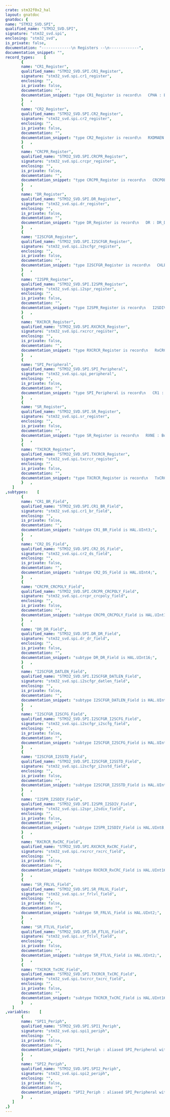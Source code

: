 ```yaml
---
crate: stm32f0x2_hal
layout: gnatdoc
gnatdoc: {
name: "STM32_SVD.SPI",
qualified_name: "STM32_SVD.SPI",
signature: "stm32_svd.spi",
enclosing: "stm32_svd",
is_private: false,
documentation: "-------------\n Registers --\n-------------",
documentation_snippet: "",
record_types:    [
       {
       name: "CR1_Register",
       qualified_name: "STM32_SVD.SPI.CR1_Register",
       signature: "stm32_svd.spi.cr1_register",
       enclosing: "",
       is_private: false,
       documentation: "",
       documentation_snippet: "type CR1_Register is record\n   CPHA : Boolean := False;\n   CPOL : Boolean := False;\n   MSTR : Boolean := False;\n   BR : CR1_BR_Field := 16#0#;\n   SPE : Boolean := False;\n   LSBFIRST : Boolean := False;\n   SSI : Boolean := False;\n   SSM : Boolean := False;\n   RXONLY : Boolean := False;\n   DFF : Boolean := False;\n   CRCNEXT : Boolean := False;\n   CRCEN : Boolean := False;\n   BIDIOE : Boolean := False;\n   BIDIMODE : Boolean := False;\n   Reserved_16_31 : HAL.UInt16 := 16#0#;\nend record with\n   Volatile_Full_Access,\n   Object_Size => 32,\n   Bit_Order   => System.Low_Order_First;",
       }   ,
       {
       name: "CR2_Register",
       qualified_name: "STM32_SVD.SPI.CR2_Register",
       signature: "stm32_svd.spi.cr2_register",
       enclosing: "",
       is_private: false,
       documentation: "",
       documentation_snippet: "type CR2_Register is record\n   RXDMAEN : Boolean := False;\n   TXDMAEN : Boolean := False;\n   SSOE : Boolean := False;\n   NSSP : Boolean := False;\n   FRF : Boolean := False;\n   ERRIE : Boolean := False;\n   RXNEIE : Boolean := False;\n   TXEIE : Boolean := False;\n   DS : CR2_DS_Field := 16#0#;\n   FRXTH : Boolean := False;\n   LDMA_RX : Boolean := False;\n   LDMA_TX : Boolean := False;\n   Reserved_15_31 : HAL.UInt17 := 16#0#;\nend record with\n   Volatile_Full_Access,\n   Object_Size => 32,\n   Bit_Order   => System.Low_Order_First;",
       }   ,
       {
       name: "CRCPR_Register",
       qualified_name: "STM32_SVD.SPI.CRCPR_Register",
       signature: "stm32_svd.spi.crcpr_register",
       enclosing: "",
       is_private: false,
       documentation: "",
       documentation_snippet: "type CRCPR_Register is record\n   CRCPOLY : CRCPR_CRCPOLY_Field := 16#7#;\n   Reserved_16_31 : HAL.UInt16 := 16#0#;\nend record with\n   Volatile_Full_Access,\n   Object_Size => 32,\n   Bit_Order   => System.Low_Order_First;",
       }   ,
       {
       name: "DR_Register",
       qualified_name: "STM32_SVD.SPI.DR_Register",
       signature: "stm32_svd.spi.dr_register",
       enclosing: "",
       is_private: false,
       documentation: "",
       documentation_snippet: "type DR_Register is record\n   DR : DR_DR_Field := 16#0#;\n   Reserved_16_31 : HAL.UInt16 := 16#0#;\nend record with\n   Volatile_Full_Access,\n   Object_Size => 32,\n   Bit_Order   => System.Low_Order_First;",
       }   ,
       {
       name: "I2SCFGR_Register",
       qualified_name: "STM32_SVD.SPI.I2SCFGR_Register",
       signature: "stm32_svd.spi.i2scfgr_register",
       enclosing: "",
       is_private: false,
       documentation: "",
       documentation_snippet: "type I2SCFGR_Register is record\n   CHLEN : Boolean := False;\n   DATLEN : I2SCFGR_DATLEN_Field := 16#0#;\n   CKPOL : Boolean := False;\n   I2SSTD : I2SCFGR_I2SSTD_Field := 16#0#;\n   Reserved_6_6 : HAL.Bit := 16#0#;\n   PCMSYNC : Boolean := False;\n   I2SCFG : I2SCFGR_I2SCFG_Field := 16#0#;\n   I2SE : Boolean := False;\n   I2SMOD : Boolean := False;\n   Reserved_12_31 : HAL.UInt20 := 16#0#;\nend record with\n   Volatile_Full_Access,\n   Object_Size => 32,\n   Bit_Order   => System.Low_Order_First;",
       }   ,
       {
       name: "I2SPR_Register",
       qualified_name: "STM32_SVD.SPI.I2SPR_Register",
       signature: "stm32_svd.spi.i2spr_register",
       enclosing: "",
       is_private: false,
       documentation: "",
       documentation_snippet: "type I2SPR_Register is record\n   I2SDIV : I2SPR_I2SDIV_Field := 16#10#;\n   ODD : Boolean := False;\n   MCKOE : Boolean := False;\n   Reserved_10_31 : HAL.UInt22 := 16#0#;\nend record with\n   Volatile_Full_Access,\n   Object_Size => 32,\n   Bit_Order   => System.Low_Order_First;",
       }   ,
       {
       name: "RXCRCR_Register",
       qualified_name: "STM32_SVD.SPI.RXCRCR_Register",
       signature: "stm32_svd.spi.rxcrcr_register",
       enclosing: "",
       is_private: false,
       documentation: "",
       documentation_snippet: "type RXCRCR_Register is record\n   RxCRC : RXCRCR_RxCRC_Field;\n   Reserved_16_31 : HAL.UInt16;\nend record with\n   Volatile_Full_Access,\n   Object_Size => 32,\n   Bit_Order   => System.Low_Order_First;",
       }   ,
       {
       name: "SPI_Peripheral",
       qualified_name: "STM32_SVD.SPI.SPI_Peripheral",
       signature: "stm32_svd.spi.spi_peripheral",
       enclosing: "",
       is_private: false,
       documentation: "",
       documentation_snippet: "type SPI_Peripheral is record\n   CR1 : aliased CR1_Register;\n   CR2 : aliased CR2_Register;\n   SR : aliased SR_Register;\n   DR : aliased DR_Register;\n   CRCPR : aliased CRCPR_Register;\n   RXCRCR : aliased RXCRCR_Register;\n   TXCRCR : aliased TXCRCR_Register;\n   I2SCFGR : aliased I2SCFGR_Register;\n   I2SPR : aliased I2SPR_Register;\nend record with\n   Volatile;",
       }   ,
       {
       name: "SR_Register",
       qualified_name: "STM32_SVD.SPI.SR_Register",
       signature: "stm32_svd.spi.sr_register",
       enclosing: "",
       is_private: false,
       documentation: "",
       documentation_snippet: "type SR_Register is record\n   RXNE : Boolean := False;\n   TXE : Boolean := True;\n   CHSIDE : Boolean := False;\n   UDR : Boolean := False;\n   CRCERR : Boolean := False;\n   MODF : Boolean := False;\n   OVR : Boolean := False;\n   BSY : Boolean := False;\n   TIFRFE : Boolean := False;\n   FRLVL : SR_FRLVL_Field := 16#0#;\n   FTLVL : SR_FTLVL_Field := 16#0#;\n   Reserved_13_31 : HAL.UInt19 := 16#0#;\nend record with\n   Volatile_Full_Access,\n   Object_Size => 32,\n   Bit_Order   => System.Low_Order_First;",
       }   ,
       {
       name: "TXCRCR_Register",
       qualified_name: "STM32_SVD.SPI.TXCRCR_Register",
       signature: "stm32_svd.spi.txcrcr_register",
       enclosing: "",
       is_private: false,
       documentation: "",
       documentation_snippet: "type TXCRCR_Register is record\n   TxCRC : TXCRCR_TxCRC_Field;\n   Reserved_16_31 : HAL.UInt16;\nend record with\n   Volatile_Full_Access,\n   Object_Size => 32,\n   Bit_Order   => System.Low_Order_First;",
       }   ,
   ]
,subtypes:    [
       {
       name: "CR1_BR_Field",
       qualified_name: "STM32_SVD.SPI.CR1_BR_Field",
       signature: "stm32_svd.spi.cr1_br_field",
       enclosing: "",
       is_private: false,
       documentation: "",
       documentation_snippet: "subtype CR1_BR_Field is HAL.UInt3;",
       }   ,
       {
       name: "CR2_DS_Field",
       qualified_name: "STM32_SVD.SPI.CR2_DS_Field",
       signature: "stm32_svd.spi.cr2_ds_field",
       enclosing: "",
       is_private: false,
       documentation: "",
       documentation_snippet: "subtype CR2_DS_Field is HAL.UInt4;",
       }   ,
       {
       name: "CRCPR_CRCPOLY_Field",
       qualified_name: "STM32_SVD.SPI.CRCPR_CRCPOLY_Field",
       signature: "stm32_svd.spi.crcpr_crcpoly_field",
       enclosing: "",
       is_private: false,
       documentation: "",
       documentation_snippet: "subtype CRCPR_CRCPOLY_Field is HAL.UInt16;",
       }   ,
       {
       name: "DR_DR_Field",
       qualified_name: "STM32_SVD.SPI.DR_DR_Field",
       signature: "stm32_svd.spi.dr_dr_field",
       enclosing: "",
       is_private: false,
       documentation: "",
       documentation_snippet: "subtype DR_DR_Field is HAL.UInt16;",
       }   ,
       {
       name: "I2SCFGR_DATLEN_Field",
       qualified_name: "STM32_SVD.SPI.I2SCFGR_DATLEN_Field",
       signature: "stm32_svd.spi.i2scfgr_datlen_field",
       enclosing: "",
       is_private: false,
       documentation: "",
       documentation_snippet: "subtype I2SCFGR_DATLEN_Field is HAL.UInt2;",
       }   ,
       {
       name: "I2SCFGR_I2SCFG_Field",
       qualified_name: "STM32_SVD.SPI.I2SCFGR_I2SCFG_Field",
       signature: "stm32_svd.spi.i2scfgr_i2scfg_field",
       enclosing: "",
       is_private: false,
       documentation: "",
       documentation_snippet: "subtype I2SCFGR_I2SCFG_Field is HAL.UInt2;",
       }   ,
       {
       name: "I2SCFGR_I2SSTD_Field",
       qualified_name: "STM32_SVD.SPI.I2SCFGR_I2SSTD_Field",
       signature: "stm32_svd.spi.i2scfgr_i2sstd_field",
       enclosing: "",
       is_private: false,
       documentation: "",
       documentation_snippet: "subtype I2SCFGR_I2SSTD_Field is HAL.UInt2;",
       }   ,
       {
       name: "I2SPR_I2SDIV_Field",
       qualified_name: "STM32_SVD.SPI.I2SPR_I2SDIV_Field",
       signature: "stm32_svd.spi.i2spr_i2sdiv_field",
       enclosing: "",
       is_private: false,
       documentation: "",
       documentation_snippet: "subtype I2SPR_I2SDIV_Field is HAL.UInt8;",
       }   ,
       {
       name: "RXCRCR_RxCRC_Field",
       qualified_name: "STM32_SVD.SPI.RXCRCR_RxCRC_Field",
       signature: "stm32_svd.spi.rxcrcr_rxcrc_field",
       enclosing: "",
       is_private: false,
       documentation: "",
       documentation_snippet: "subtype RXCRCR_RxCRC_Field is HAL.UInt16;",
       }   ,
       {
       name: "SR_FRLVL_Field",
       qualified_name: "STM32_SVD.SPI.SR_FRLVL_Field",
       signature: "stm32_svd.spi.sr_frlvl_field",
       enclosing: "",
       is_private: false,
       documentation: "",
       documentation_snippet: "subtype SR_FRLVL_Field is HAL.UInt2;",
       }   ,
       {
       name: "SR_FTLVL_Field",
       qualified_name: "STM32_SVD.SPI.SR_FTLVL_Field",
       signature: "stm32_svd.spi.sr_ftlvl_field",
       enclosing: "",
       is_private: false,
       documentation: "",
       documentation_snippet: "subtype SR_FTLVL_Field is HAL.UInt2;",
       }   ,
       {
       name: "TXCRCR_TxCRC_Field",
       qualified_name: "STM32_SVD.SPI.TXCRCR_TxCRC_Field",
       signature: "stm32_svd.spi.txcrcr_txcrc_field",
       enclosing: "",
       is_private: false,
       documentation: "",
       documentation_snippet: "subtype TXCRCR_TxCRC_Field is HAL.UInt16;",
       }   ,
   ]
,variables:    [
       {
       name: "SPI1_Periph",
       qualified_name: "STM32_SVD.SPI.SPI1_Periph",
       signature: "stm32_svd.spi.spi1_periph",
       enclosing: "",
       is_private: false,
       documentation: "",
       documentation_snippet: "SPI1_Periph : aliased SPI_Peripheral with\n   Import,\n   Address => SPI1_Base;",
       }   ,
       {
       name: "SPI2_Periph",
       qualified_name: "STM32_SVD.SPI.SPI2_Periph",
       signature: "stm32_svd.spi.spi2_periph",
       enclosing: "",
       is_private: false,
       documentation: "",
       documentation_snippet: "SPI2_Periph : aliased SPI_Peripheral with\n   Import,\n   Address => SPI2_Base;",
       }   ,
   ]
,}
---
```

